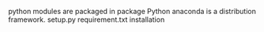 python modules are packaged in package
Python anaconda is a distribution framework.
setup.py
requirement.txt installation

